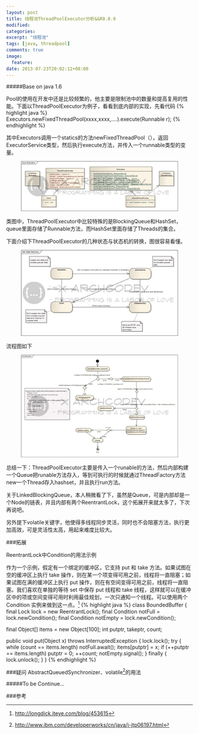 ```yaml
---
layout: post
title: 线程池ThreadPoolExecutor分析&&R0.0.9
modified:
categories: 
excerpt: "线程池"
tags: [java, threadpool]
comments: true
image:
  feature:
date: 2013-07-23T20:02:12+08:00
---
```

#####Base on java 1.6

Pool的使用在开发中还是比较频繁的，他主要是限制池中的数量和提高复用的性能。下面以ThreadPoolExecutor为例子，看看到底内部的实现，先看代码
{% highlight java %}
Executors.newFixedThreadPool(xxxx,xxxx,....).execute(Runnable r);
{% endhighlight %}

其中Executors调用一个statics的方法newFixedThreadPool（），返回ExecutorService类型，然后执行execute方法，并传入一个runnable类型的变量。
<figure>
	<a href="/images/2013/07/02_0.jpg"><img src="/images/2013/07/02.jpg"></a>
</figure>

类图中，ThreadPoolExecutor中比较特殊的是BlockingQueue<Runnable>和HashSet<Worker>，queue里面存储了Runnable方法，而HashSet里面存储了Threads的集合。

下面介绍下ThreadPoolExecutor的几种状态与状态机的转换，图很容易看懂。
<figure>
	<a href="/images/2013/07/03_0.jpg"><img src="/images/2013/07/03.jpg"></a>
</figure>

流程图如下

<figure>
	<a href="/images/2013/07/04_0.jpg"><img src="/images/2013/07/04.jpg"></a>
</figure>

总结一下：ThreadPoolExecutor主要是传入一个runable的方法，然后内部构建一个Queue把runable方法存入，等到可执行的时候就通过ThreadFactory方法new一个Thread存入hashset，并且执行run方法。

关于LinkedBlockingQueue<E>，本人稍微看了下，虽然是Queue，可是内部却是一个Node<E>的链表，并且内部有两个ReentrantLock，这个拓展开来就太多了，下次再说吧。

另外提下volatile关键字，他使得多线程同步灵活，同时也不会阻塞方法，执行更加高效，可是灵活性太高，用起来难度比较大。

###拓展

ReentrantLock中Condition的用法示例


作为一个示例，假定有一个绑定的缓冲区，它支持 put 和 take 方法。如果试图在空的缓冲区上执行 take 操作，则在某一个项变得可用之前，线程将一直阻塞；如果试图在满的缓冲区上执行 put 操作，则在有空间变得可用之前，线程将一直阻塞。我们喜欢在单独的等待 set 中保存 put 线程和 take 线程，这样就可以在缓冲区中的项或空间变得可用时利用最佳规划，一次只通知一个线程。可以使用两个 Condition 实例来做到这一点。[^2] 
{% highlight java %}
   class BoundedBuffer {
   final Lock lock = new ReentrantLock();
   final Condition notFull  = lock.newCondition(); 
   final Condition notEmpty = lock.newCondition(); 

   final Object[] items = new Object[100];
   int putptr, takeptr, count;

   public void put(Object x) throws InterruptedException {
     lock.lock();
     try {
       while (count == items.length) 
         notFull.await();
       items[putptr] = x; 
       if (++putptr == items.length) putptr = 0;
       ++count;
       notEmpty.signal();
     } finally {
       lock.unlock();
     }
   }
{% endhighlight %}

###疑问
AbstractQueuedSynchronizer、volatile[^1]的用法

#####To be Continue…

###参考
[^1]: <http://www.ibm.com/developerworks/cn/java/j-jtp06197.html>
[^2]: <http://longdick.iteye.com/blog/453615>